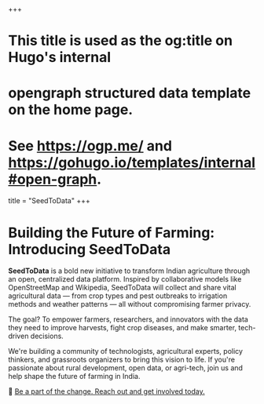 +++
# This title is used as the og:title on Hugo's internal
# opengraph structured data template on the home page.
# See https://ogp.me/ and https://gohugo.io/templates/internal#open-graph.
title = "SeedToData"
+++
# Building the Future of Farming: Introducing SeedToData

**SeedToData** is a bold new initiative to transform Indian agriculture through an open, centralized data platform. Inspired by collaborative models like OpenStreetMap and Wikipedia, SeedToData will collect and share vital agricultural data — from crop types and pest outbreaks to irrigation methods and weather patterns — all without compromising farmer privacy.

The goal? To empower farmers, researchers, and innovators with the data they need to improve harvests, fight crop diseases, and make smarter, tech-driven decisions.

We're building a community of technologists, agricultural experts, policy thinkers, and grassroots organizers to bring this vision to life. If you're passionate about rural development, open data, or agri-tech, join us and help shape the future of farming in India.

🔗 [Be a part of the change. Reach out and get involved today.](/seedtodata/)